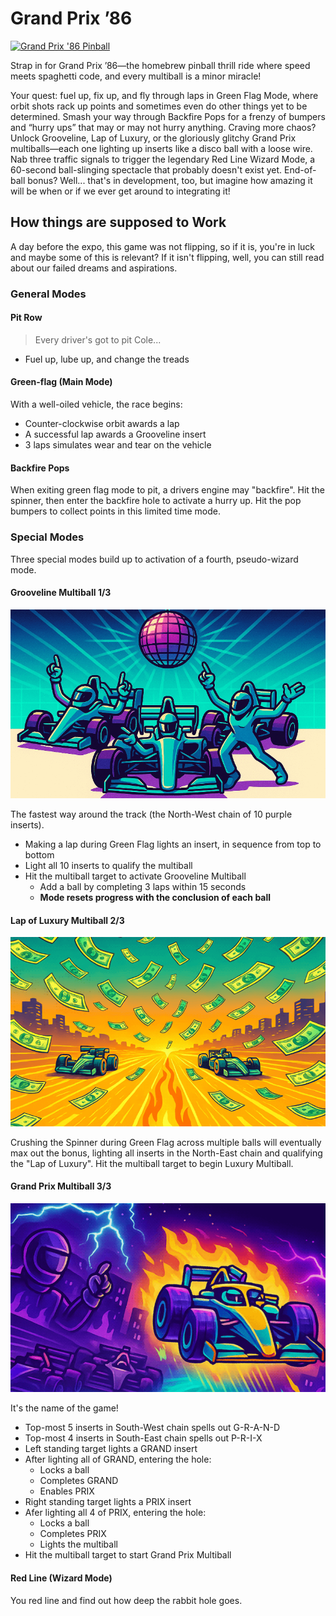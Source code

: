 Grand Prix ’86
==============

[![Grand Prix '86 Pinball](https://github.com/deathsave/grand-prix/actions/workflows/python-app.yml/badge.svg)](https://github.com/deathsave/grand-prix/actions/workflows/python-app.yml)

Strap in for Grand Prix ’86—the homebrew pinball thrill ride where speed meets spaghetti code, and every multiball is a minor miracle!

Your quest: fuel up, fix up, and fly through laps in Green Flag Mode, where orbit shots rack up points and sometimes even do other things yet to be determined. Smash your way through Backfire Pops for a frenzy of bumpers and “hurry ups” that may or may not hurry anything. Craving more chaos? Unlock Grooveline, Lap of Luxury, or the gloriously glitchy Grand Prix multiballs—each one lighting up inserts like a disco ball with a loose wire. Nab three traffic signals to trigger the legendary Red Line Wizard Mode, a 60-second ball-slinging spectacle that probably doesn't exist yet. End-of-ball bonus? Well... that's in development, too, but imagine how amazing it will be when or if we ever get around to integrating it!

How things are supposed to Work
-------------------------------

A day before the expo, this game was not flipping, so if it is, you're in luck and maybe some of this is relevant?  If it isn't flipping, well, you can still read about our failed dreams and aspirations.

### General Modes

#### Pit Row

> Every driver's got to pit Cole...

- Fuel up, lube up, and change the treads

#### Green-flag (Main Mode)

With a well-oiled vehicle, the race begins:

- Counter-clockwise orbit awards a lap
- A successful lap awards a Grooveline insert
- 3 laps simulates wear and tear on the vehicle

#### Backfire Pops

When exiting green flag mode to pit, a drivers engine may "backfire". Hit the spinner, then enter the backfire hole to activate a hurry up. Hit the pop bumpers to collect points in this limited time mode.

### Special Modes

Three special modes build up to activation of a fourth, pseudo-wizard mode.

#### Grooveline Multiball 1/3

![Grooveline Multiball](https://github.com/deathsave/grand-prix/raw/main/images/preload/grooveline.png)

The fastest way around the track (the North-West chain of 10 purple inserts).

- Making a lap during Green Flag lights an insert, in sequence
  from top to bottom
- Light all 10 inserts to qualify the multiball
- Hit the multiball target to activate Grooveline Multiball
  - Add a ball by completing 3 laps within 15 seconds
  - **Mode resets progress with the conclusion of each ball**

#### Lap of Luxury Multiball 2/3

![Lap of Luxury Multiball](https://github.com/deathsave/grand-prix/raw/main/images/preload/luxury.png)

Crushing the Spinner during Green Flag across multiple balls will eventually max out the bonus, lighting all inserts in the North-East chain and qualifying the "Lap of Luxury". Hit the multiball target to begin Luxury Multiball.

#### Grand Prix Multiball 3/3

![Grand Prix Multiball](https://github.com/deathsave/grand-prix/raw/main/images/preload/grand-prix.png)

It's the name of the game!

- Top-most 5 inserts in South-West chain spells out G-R-A-N-D
- Top-most 4 inserts in South-East chain spells out P-R-I-X
- Left standing target lights a GRAND insert
- After lighting all of GRAND, entering the hole:
  - Locks a ball
  - Completes GRAND
  - Enables PRIX
- Right standing target lights a PRIX insert
- Afer lighting all 4 of PRIX, entering the hole:
  - Locks a ball
  - Completes PRIX
  - Lights the multiball
- Hit the multiball target to start Grand Prix Multiball

#### Red Line (Wizard Mode)

You red line and find out how deep the rabbit hole goes.
